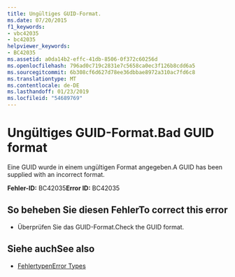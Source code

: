 ```yaml
---
title: Ungültiges GUID-Format.
ms.date: 07/20/2015
f1_keywords:
- vbc42035
- bc42035
helpviewer_keywords:
- BC42035
ms.assetid: a0da14b2-effc-41db-8506-0f372c60256d
ms.openlocfilehash: 796ad0c719c2831e7c5658ca0ec3f126b8cdd6a5
ms.sourcegitcommit: 6b308cf6d627d78ee36dbbae8972a310ac7fd6c8
ms.translationtype: MT
ms.contentlocale: de-DE
ms.lasthandoff: 01/23/2019
ms.locfileid: "54689769"
---
```

# <a name="bad-guid-format"></a><span data-ttu-id="297ae-102">Ungültiges GUID-Format.</span><span class="sxs-lookup"><span data-stu-id="297ae-102">Bad GUID format</span></span>
<span data-ttu-id="297ae-103">Eine GUID wurde in einem ungültigen Format angegeben.</span><span class="sxs-lookup"><span data-stu-id="297ae-103">A GUID has been supplied with an incorrect format.</span></span>  
  
 <span data-ttu-id="297ae-104">**Fehler-ID:** BC42035</span><span class="sxs-lookup"><span data-stu-id="297ae-104">**Error ID:** BC42035</span></span>  
  
## <a name="to-correct-this-error"></a><span data-ttu-id="297ae-105">So beheben Sie diesen Fehler</span><span class="sxs-lookup"><span data-stu-id="297ae-105">To correct this error</span></span>  
  
-   <span data-ttu-id="297ae-106">Überprüfen Sie das GUID-Format.</span><span class="sxs-lookup"><span data-stu-id="297ae-106">Check the GUID format.</span></span>  
  
## <a name="see-also"></a><span data-ttu-id="297ae-107">Siehe auch</span><span class="sxs-lookup"><span data-stu-id="297ae-107">See also</span></span>
- [<span data-ttu-id="297ae-108">Fehlertypen</span><span class="sxs-lookup"><span data-stu-id="297ae-108">Error Types</span></span>](../../visual-basic/programming-guide/language-features/error-types.md)
